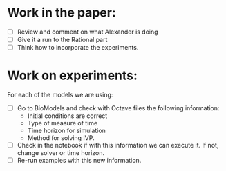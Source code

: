 # Work in the paper:

- [ ] Review and comment on what Alexander is doing
- [ ] Give it a run to the Rational part
- [ ] Think how to incorporate the experiments.

# Work on experiments:

For each of the models we are using:

- [ ] Go to BioModels and check with Octave files the following information:
  * Initial conditions are correct
  * Type of measure of time
  * Time horizon for simulation
  * Method for solving IVP.
- [ ] Check in the notebook if with this information we can execute it. If not, change solver or time horizon.
- [ ] Re-run examples with this new information.
